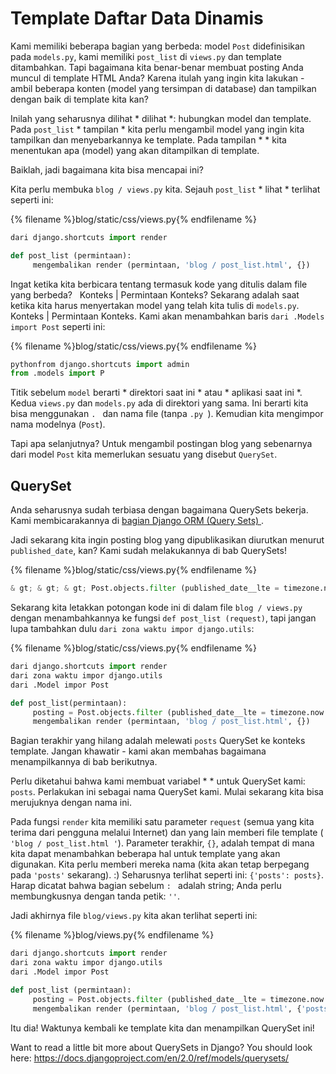 # Template Daftar Data Dinamis

Kami memiliki beberapa bagian yang berbeda: model ` Post ` didefinisikan pada ` models.py `, kami memiliki ` post_list ` di ` views.py ` dan template ditambahkan. Tapi bagaimana kita benar-benar membuat posting Anda muncul di template HTML Anda? Karena itulah yang ingin kita lakukan - ambil beberapa konten (model yang tersimpan di database) dan tampilkan dengan baik di template kita kan?

Inilah yang seharusnya dilihat * dilihat *: hubungkan model dan template. Pada ` post_list ` * tampilan * kita perlu mengambil model yang ingin kita tampilkan dan menyebarkannya ke template. Pada tampilan * * kita menentukan apa (model) yang akan ditampilkan di template.

Baiklah, jadi bagaimana kita bisa mencapai ini?

Kita perlu membuka ` blog / views.py ` kita. Sejauh ` post_list ` * lihat * terlihat seperti ini:

{% filename %}blog/static/css/views.py{% endfilename %}

```python
dari django.shortcuts import render

def post_list (permintaan):
     mengembalikan render (permintaan, 'blog / post_list.html', {})
```

Ingat ketika kita berbicara tentang termasuk kode yang ditulis dalam file yang berbeda?   Konteks | Permintaan Konteks? Sekarang adalah saat ketika kita harus menyertakan model yang telah kita tulis di ` models.py `.   Konteks | Permintaan Konteks. Kami akan menambahkan baris ` dari .Models import Post ` seperti ini:

{% filename %}blog/static/css/views.py{% endfilename %}

```python
pythonfrom django.shortcuts import admin
from .models import P
```

Titik sebelum ` model ` berarti * direktori saat ini * atau * aplikasi saat ini *. Kedua ` views.py ` dan ` models.py ` ada di direktori yang sama. Ini berarti kita bisa menggunakan `. ` dan nama file (tanpa `.py `). Kemudian kita mengimpor nama modelnya (` Post `).

Tapi apa selanjutnya? Untuk mengambil postingan blog yang sebenarnya dari model ` Post ` kita memerlukan sesuatu yang disebut ` QuerySet `.

## QuerySet

Anda seharusnya sudah terbiasa dengan bagaimana QuerySets bekerja. Kami membicarakannya di [ bagian Django ORM (Query Sets) ](../django_orm/README.md).

Jadi sekarang kita ingin posting blog yang dipublikasikan diurutkan menurut ` published_date `, kan? Kami sudah melakukannya di bab QuerySets!

{% filename %}blog/static/css/views.py{% endfilename %}

```python
& gt; & gt; & gt; Post.objects.filter (published_date__lte = timezone.now ()) order_by ('published_date')
```

Sekarang kita letakkan potongan kode ini di dalam file ` blog / views.py ` dengan menambahkannya ke fungsi ` def post_list (request) `, tapi jangan lupa tambahkan dulu ` dari zona waktu impor django.utils `:

{% filename %}blog/static/css/views.py{% endfilename %}

```python
dari django.shortcuts import render
dari zona waktu impor django.utils
dari .Model impor Post

def post_list(permintaan):
     posting = Post.objects.filter (published_date__lte = timezone.now ()) order_by ('published_date')
     mengembalikan render (permintaan, 'blog / post_list.html', {})
```

Bagian terakhir yang hilang adalah melewati ` posts ` QuerySet ke konteks template. Jangan khawatir - kami akan membahas bagaimana menampilkannya di bab berikutnya.

Perlu diketahui bahwa kami membuat variabel * * untuk QuerySet kami: ` posts `. Perlakukan ini sebagai nama QuerySet kami. Mulai sekarang kita bisa merujuknya dengan nama ini.

Pada fungsi ` render ` kita memiliki satu parameter ` request ` (semua yang kita terima dari pengguna melalui Internet) dan yang lain memberi file template (` 'blog / post_list.html '`). Parameter terakhir, ` {} `, adalah tempat di mana kita dapat menambahkan beberapa hal untuk template yang akan digunakan. Kita perlu memberi mereka nama (kita akan tetap berpegang pada ` 'posts' ` sekarang). :) Seharusnya terlihat seperti ini: ` {'posts': posts} `. Harap dicatat bahwa bagian sebelum `: ` adalah string; Anda perlu membungkusnya dengan tanda petik: ` '' `.

Jadi akhirnya file `blog/views.py` kita akan terlihat seperti ini:

{% filename %}blog/views.py{% endfilename %}

```python
dari django.shortcuts import render
dari zona waktu impor django.utils
dari .Model impor Post

def post_list (permintaan):
     posting = Post.objects.filter (published_date__lte = timezone.now ()) order_by ('published_date')
     mengembalikan render (permintaan, 'blog / post_list.html', {'posts': posts})
```

Itu dia! Waktunya kembali ke template kita dan menampilkan QuerySet ini!

Want to read a little bit more about QuerySets in Django? You should look here: https://docs.djangoproject.com/en/2.0/ref/models/querysets/